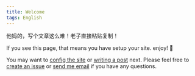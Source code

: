 ```yaml
---
title: Welcome
tags: English
---
```


他妈的，写个文章这么难！老子直接粘贴复制！

If you see this page, that means you have setup your site. enjoy! 🥬

You may want to [config the site](https://kitian616.github.io/jekyll-TeXt-theme/docs/en/configuration) or [writing a post](https://kitian616.github.io/jekyll-TeXt-theme/docs/en/writing-posts) next. Please feel free to [create an issue](https://github.com/kitian616/jekyll-TeXt-theme/issues) or [send me email](mailto:kitian616@outlook.com) if you have any questions.



